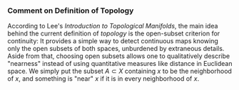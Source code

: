 ### Comment on Definition of Topology

According to Lee's *Introduction to Topological Manifolds*, the main idea behind the current definition of *topology* is the open-subset criterion for continuity: It provides a simple way to detect continuous maps knowing only the open subsets of both spaces, unburdened by extraneous details.
Aside from that, choosing open subsets allows one to qualitatively describe "nearness" instead of using quantitative measures like distance in Euclidean space.
We simply put the subset $A \subset X$ containing $x$ to be the neighborhood of $x$, and something is "near" $x$ if it is in every neighborhood of $x$.
